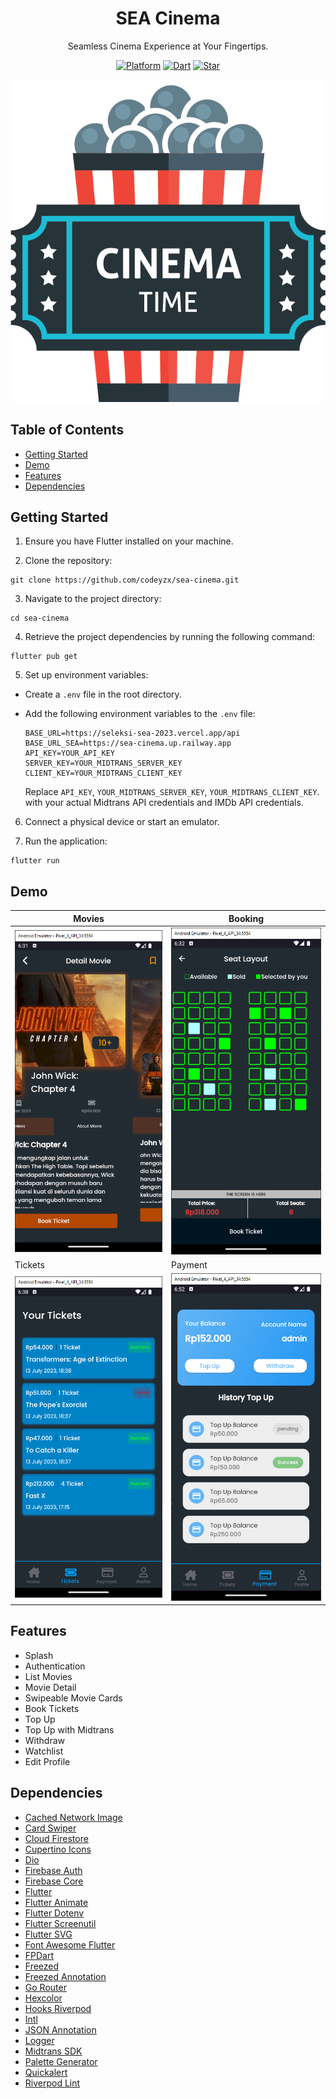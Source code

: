 <h1 align="center">
  SEA Cinema
</h1>
<p align="center">
  Seamless Cinema Experience at Your Fingertips.
</p>
<p align="center">
  <a href="https://flutter.dev/"><img alt="Platform" src="https://img.shields.io/badge/platform-Flutter-blue.svg"></a>
  <a href="https://dart.dev/"><img alt="Dart" src="https://img.shields.io/badge/dart-3.0.5-blue.svg"></a>
  <a href="https://github.com/codeyzx/sea-cinema/"><img alt="Star" src="https://img.shields.io/github/stars/codeyzx/sea-cinema"></a>
</p>

<p align="center">
  <img src="demo/logo.png"/>
</p>

## Table of Contents

- [Getting Started](#getting-started)
- [Demo](#demo)
- [Features](#features)
- [Dependencies](#dependencies)

## Getting Started

1. Ensure you have Flutter installed on your machine.

2. Clone the repository:

```
git clone https://github.com/codeyzx/sea-cinema.git
```

3. Navigate to the project directory:

```
cd sea-cinema
```

4. Retrieve the project dependencies by running the following command:

```
flutter pub get
```

5. Set up environment variables:

- Create a `.env` file in the root directory.
- Add the following environment variables to the `.env` file:

  ```
  BASE_URL=https://seleksi-sea-2023.vercel.app/api
  BASE_URL_SEA=https://sea-cinema.up.railway.app
  API_KEY=YOUR_API_KEY
  SERVER_KEY=YOUR_MIDTRANS_SERVER_KEY
  CLIENT_KEY=YOUR_MIDTRANS_CLIENT_KEY
  ```

  Replace `API_KEY`, `YOUR_MIDTRANS_SERVER_KEY`, `YOUR_MIDTRANS_CLIENT_KEY`. with your actual Midtrans API credentials and IMDb API credentials.

6. Connect a physical device or start an emulator.

7. Run the application:

```
flutter run
```

## Demo

| Movies                | Booking               |
| --------------------- | --------------------- |
| ![](demo/movies.png)  | ![](demo/booking.png) |
| Tickets               | Payment               |
| ![](demo/tickets.png) | ![](demo/payment.png) |

## Features

- Splash
- Authentication
- List Movies
- Movie Detail
- Swipeable Movie Cards
- Book Tickets
- Top Up
- Top Up with Midtrans
- Withdraw
- Watchlist
- Edit Profile

## Dependencies

- [Cached Network Image](https://pub.dev/packages/cached_network_image)
- [Card Swiper](https://pub.dev/packages/card_swiper)
- [Cloud Firestore](https://pub.dev/packages/cloud_firestore)
- [Cupertino Icons](https://pub.dev/packages/cupertino_icons)
- [Dio](https://pub.dev/packages/dio)
- [Firebase Auth](https://pub.dev/packages/firebase_auth)
- [Firebase Core](https://pub.dev/packages/firebase_core)
- [Flutter](https://flutter.dev)
- [Flutter Animate](https://pub.dev/packages/flutter_animate)
- [Flutter Dotenv](https://pub.dev/packages/flutter_dotenv)
- [Flutter Screenutil](https://pub.dev/packages/flutter_screenutil)
- [Flutter SVG](https://pub.dev/packages/flutter_svg)
- [Font Awesome Flutter](https://pub.dev/packages/font_awesome_flutter)
- [FPDart](https://pub.dev/packages/fpdart)
- [Freezed](https://pub.dev/packages/freezed)
- [Freezed Annotation](https://pub.dev/packages/freezed_annotation)
- [Go Router](https://pub.dev/packages/go_router)
- [Hexcolor](https://pub.dev/packages/hexcolor)
- [Hooks Riverpod](https://pub.dev/packages/hooks_riverpod)
- [Intl](https://pub.dev/packages/intl)
- [JSON Annotation](https://pub.dev/packages/json_annotation)
- [Logger](https://pub.dev/packages/logger)
- [Midtrans SDK](https://pub.dev/packages/midtrans_sdk)
- [Palette Generator](https://pub.dev/packages/palette_generator)
- [Quickalert](https://pub.dev/packages/quickalert)
- [Riverpod Lint](https://pub.dev/packages/riverpod_lint)

